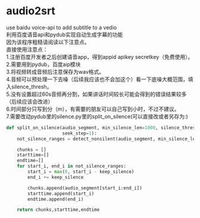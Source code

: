 # audio2srt
use baidu voice-api to add subtitle to a vedio<br>
利用百度语音api和pydub实现自动生成字幕的功能<br>
因为该程序粗糙请阅读以下注意点。<br>
直接使用注意点：<br>
1.注册百度开发者之后创建语音app，得到appid apikey secretkey（免费使用）。<br>
2.需要用到pydub，百度aip模块<br>
3.将视频转成音频后注意保存为wav格式。<br>
4.音频可以预处理一下去噪（后续我应该也不会加这个）看一下底噪大概范围，填入silence_thresh。<br>
5.没有设置超过60s音频再分割，如果讲话时间较长可能会得到的错误结果较多（后续应该会改进）<br>
6.时间部分只写到分（m），有需要的朋友可以自己写到小时，不过不建议。<br>
7.需要改动pydub里的silence.py里的split_on_silence(可以直接改或者另存为:)<br>

```python
def split_on_silence(audio_segment, min_silence_len=1000, silence_thresh=-16, keep_silence=100,
                     seek_step=1):
    not_silence_ranges = detect_nonsilent(audio_segment, min_silence_len, silence_thresh, seek_step)

    chunks = []
    starttime=[]
    endtime=[]
    for start_i, end_i in not_silence_ranges:
        start_i = max(0, start_i - keep_silence)
        end_i += keep_silence

        chunks.append(audio_segment[start_i:end_i])
        starttime.append(start_i)
        endtime.append(end_i)

    return chunks,starttime,endtime
```
